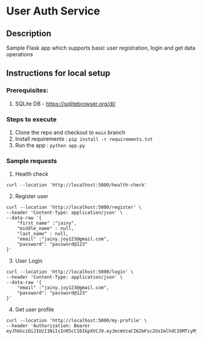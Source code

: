# User Auth Service



## Description
Sample Flask app which supports basic user registration, login and get data operations

## Instructions for local setup

### Prerequisites:
1. SQLite DB - https://sqlitebrowser.org/dl/

### Steps to execute 
1. Clone the repo and checkout to ```main``` branch
2. Install requirements : ```pip install -r requirements.txt```
3. Run the app : ```python app.py```

### Sample requests
1. Health check
```curl
curl --location 'http://localhost:5000/health-check'
```
2. Register user
```curl
curl --location 'http://localhost:5000/register' \
--header 'Content-Type: application/json' \
--data-raw '{
    "first_name" :"jainy",
    "middle_name" : null,
    "last_name" : null,
    "email" :"jainy.joy123@gmail.com",
    "password": "password@123"
}'
```
3. User Login
```curl
curl --location 'http://localhost:5000/login' \
--header 'Content-Type: application/json' \
--data-raw '{
    "email" :"jainy.joy123@gmail.com",
    "password": "password@123"
}'
```
4. Get user profile
```curl
curl --location 'http://localhost:5000/my-profile' \
--header 'Authorization: Bearer eyJhbGciOiJIUzI1NiIsInR5cCI6IkpXVCJ9.eyJmcmVzaCI6ZmFsc2UsImlhdCI6MTcyMjIyMzYxOCwianRpIjoiM2ZjNDYyM2MtNTg1Mi00YTYzLTgwYTAtZjE0ZWQ0NmQ1YTI4IiwidHlwZSI6ImFjY2VzcyIsInN1YiI6ImphaW55LmpveTEyM0BnbWFpbC5jb20iLCJuYmYiOjE3MjIyMjM2MTgsImNzcmYiOiIxNjMyNWFhMi1hYWU1LTRiYTQtOWEyMS01MzJmMDhlZjAxZjEiLCJleHAiOjE3MjIyMjcyMTh9.5ZqaW3d3CZ7WJBpggsuxaHYRlxpBYIZz8o59w1lZHvA'

```